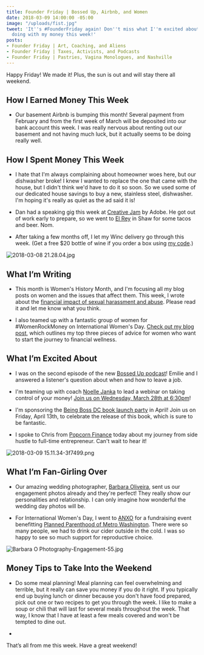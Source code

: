 ```yaml
---
title: Founder Friday | Bossed Up, Airbnb, and Women
date: 2018-03-09 14:00:00 -05:00
image: "/uploads/fist.jpg"
tweet: 'It''s #FounderFriday again! Don''t miss what I''m excited about and what I''m
  doing with my money this week!'
posts:
- Founder Friday | Art, Coaching, and Aliens
- Founder Friday | Taxes, Activists, and Podcasts
- Founder Friday | Pastries, Vagina Monologues, and Nashville
---
```


Happy Friday! We made it! Plus, the sun is out and will stay there all weekend. 

## How I Earned Money This Week

* Our basement Airbnb is bumping this month! Several payment from February and from the first week of March will be deposited into our bank account this week. I was really nervous about renting out our basement and not having much luck, but it actually seems to be doing really well.

## **How I Spent Money This Week**

* I hate that I'm always complaining about homeowner woes here, but our dishwasher broke! I knew I wanted to replace the one that came with the house, but I didn't think we'd have to do it so soon. So we used some of our dedicated house savings to buy a new, stainless steel, dishwasher. I'm hoping it's really as quiet as the ad said it is!

* Dan had a speaking gig this week at [Creative Jam](https://nvite.com/CreativeJam/gwu2018) by Adobe. He got out of work early to prepare, so we went to [El Rey](https://elreydc.com/) in Shaw for some tacos and beer. Nom.

* After taking a few months off, I let my Winc delivery go through this week. (Get a free $20 bottle of wine if you order a box using [my code](https://www.winc.com/hi/gmz0di35gxr).)

![2018-03-08 21.28.04.jpg](/uploads/2018-03-08%2021.28.04.jpg)

## **What I’m Writing**

* This month is Women's History Month, and I'm focusing all my blog posts on women and the issues that affect them. This week, I wrote about the [financial impact of sexual harassment and abuse](https://www.maggiegermano.com/blog/the-financial-impact-of-sexual-harassment-abuse/). Please read it and let me know what you think.

* I also teamed up with a fantastic group of women for #WomenRockMoney on International Women's Day. [Check out my blog post](https://www.maggiegermano.com/blog/womenrockmoney/), which outlines my top three pieces of advice for women who want to start the journey to financial wellness.

## **What I’m Excited About**

* I was on the second episode of the new [Bossed Up podcast](https://bossedup.org/episode02/)! Emilie and I answered a listener's question about when and how to leave a job.

* I'm teaming up with coach [Noelle Janka](http://www.noellejanka.com/) to lead a webinar on taking control of your money! [Join us on Wednesday, March 28th at 6:30pm](https://www.maggiegermano.com/other-events/webinar-how-to-take-control-of-your-money/)!

* I'm sponsoring the [Being Boss DC book launch party](https://www.eventbrite.com/e/being-boss-dc-book-launch-party-tickets-43800308903) in April! Join us on Friday, April 13th, to celebrate the release of this book, which is sure to be fantastic.

* I spoke to Chris from [Popcorn Finance](https://popcornfinance.com/) today about my journey from side hustle to full-time entrepreneur. Can't wait to hear it!

![2018-03-09 15.11.34-3f7499.png](/uploads/2018-03-09%2015.11.34-3f7499.png)

## **What I’m Fan-Girling Over**

* Our amazing wedding photographer, [Barbara Oliveira](http://www.barbaraophotography.com/), sent us our engagement photos already and they're perfect! They really show our personalities and relationship. I can only imagine how wonderful the wedding day photos will be.

* For International Women's Day, I went to [ANXO](http://www.anxodc.com/) for a fundraising event benefitting [Planned Parenthood of Metro Washington](https://www.plannedparenthood.org/planned-parenthood-metropolitan-washington-dc). There were so many people, we had to drink our cider outside in the cold. I was so happy to see so much support for reproductive choice.

![Barbara O Photography-Engagement-55.jpg](/uploads/Barbara%20O%20Photography-Engagement-55.jpg)

## **Money Tips to Take Into the Weekend**

* Do some meal planning! Meal planning can feel overwhelming and terrible, but it really can save you money if you do it right. If you typically end up buying lunch or dinner because you don't have food prepared, pick out one or two recipes to get you through the week. I like to make a soup or chili that will last for several meals throughout the week. That way, I know that I have at least a few meals covered and won't be tempted to dine out.

* 

That’s all from me this week. Have a great weekend!